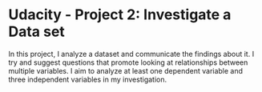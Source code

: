 Udacity - Project 2: Investigate a Data set
=============================================

In this project, I analyze a dataset and communicate the findings about it. I try and suggest questions that promote looking at relationships between multiple variables. I aim to analyze at least one dependent variable and three independent variables in my investigation. 

